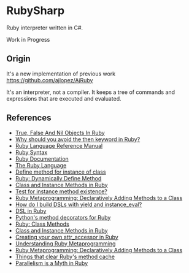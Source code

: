 # RubySharp

Ruby interpreter written in C#.

Work in Progress

## Origin

It's a new implementation of previous work https://github.com/ajlopez/AjRuby

It's an interpreter, not a compiler. It keeps a tree of commands and expressions that are executed and evaluated.

## References

- [True, False And Nil Objects In Ruby](http://www.skorks.com/2009/09/true-false-and-nil-objects-in-ruby/)
- [Why should you avoid the then keyword in Ruby?](http://stackoverflow.com/questions/5659360/why-should-you-avoid-the-then-keyword-in-ruby)
- [Ruby Language Reference Manual](http://web.njit.edu/all_topics/Prog_Lang_Docs/html/ruby/index.html)
- [Ruby Syntax](http://web.njit.edu/all_topics/Prog_Lang_Docs/html/ruby/syntax.html)
- [Ruby Documentation](http://www.ruby-lang.org/en/documentation/)
- [The Ruby Language](http://www.rubycentral.com/pickaxe/language.html)
- [Define method for instance of class](http://stackoverflow.com/questions/3026943/define-method-for-instance-of-class)
- [Ruby: Dynamically Define Method](http://blog.jayfields.com/2008/02/ruby-dynamically-define-method.html)
- [Class and Instance Methods in Ruby](http://www.railstips.org/blog/archives/2009/05/11/class-and-instance-methods-in-ruby/)
- [Test for instance method existence?](http://www.ruby-forum.com/topic/142523)
- [Ruby Metaprogramming: Declaratively Adding Methods to a Class](http://www.vitarara.org/cms/ruby_metaprogamming_declaratively_adding_methods_to_a_class)
- [How do I build DSLs with yield and instance_eval?](http://rubylearning.com/blog/2010/11/30/how-do-i-build-dsls-with-yield-and-instance_eval/)
- [DSL in Ruby](http://4loc.wordpress.com/2009/05/29/dsl-in-ruby/)
- [Python's method decorators for Ruby](https://github.com/michaelfairley/method_decorators)
- [Ruby: Class Methods](http://blog.jayfields.com/2007/04/ruby-class-methods.html)
- [Class and Instance Methods in Ruby](http://www.railstips.org/blog/archives/2009/05/11/class-and-instance-methods-in-ruby/)
- [Creating your own attr_accessor in Ruby](http://mikeyhogarth.wordpress.com/2011/12/01/creating-your-own-attr_accessor-in-ruby/)
- [Understanding Ruby Metaprogramming](http://dfmonaco.github.io/understanding_ruby_metaprogramming/#/)
- [Ruby Metaprogramming: Declaratively Adding Methods to a Class](http://www.vitarara.org/cms/ruby_metaprogamming_declaratively_adding_methods_to_a_class)
- [Things that clear Ruby's method cache](https://charlie.bz/blog/things-that-clear-rubys-method-cache)
- [Parallelism is a Myth in Ruby](http://www.igvita.com/2008/11/13/concurrency-is-a-myth-in-ruby/)


